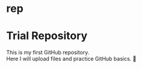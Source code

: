 # rep
# Trial Repository  

This is my first GitHub repository.  
Here I will upload files and practice GitHub basics. 🚀

